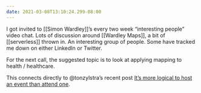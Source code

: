 ```yaml
---
date: 2021-03-08T13:10:24.299-08:00
---
```

I got invited to [[Simon Wardley]]’s every two week “interesting people” video chat. Lots of discussion around [[Wardley Maps]], a bit of [[serverless]] thrown in. An interesting group of people. Some have tracked me down on either LinkedIn or Twitter.

For the next call, the suggested topic is to look at applying mapping to health / healthcare. 

This connects directly to @tonzylstra’s recent post [It’s more logical to host an event than attend one](https://www.zylstra.org/blog/2021/03/its-more-logical-to-host-an-event-than-attend-one/).

